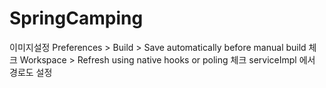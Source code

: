 # SpringCamping

이미지설정
   Preferences > Build > Save automatically before manual build 체크
   Workspace > Refresh using native hooks or poling 체크
   serviceImpl 에서 경로도 설정
